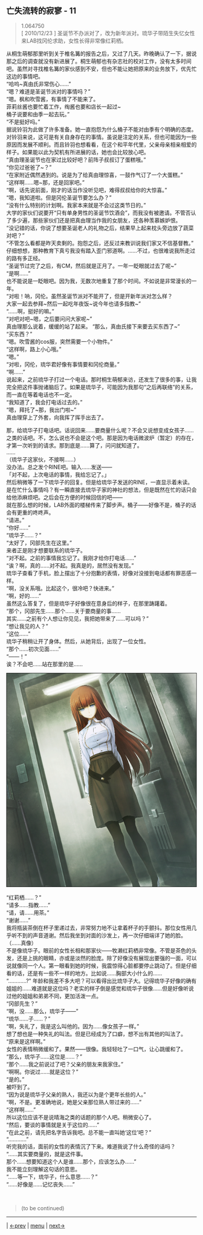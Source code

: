 ## 亡失流转的寂寥 - 11
> 1.064750  
> [ 2010/12/23 ] 圣诞节不办派对了，改为新年派对。琉华子带陌生失忆女性来LAB找冈伦求助，女性长得非常像红莉栖。  

从桐生萌郁那里听到关于椎名篝的报告之后，又过了几天。昨晚确认了一下，据说那之后的调查就没有新进展了。桐生萌郁也有杂志社的校对工作，没有太多时间吧。虽然对寻找椎名篝的家伙感到不安，但也不能让她把原来的业务放下，优先忙这边的事情吧。  
“哈呜~真由氏非常伤心……”  
“嗯？难道是圣诞节派对的事情吗？”  
“嗯。枫和吹雪酱，有事情了不能来了。  
 菲莉丝酱也要忙着工作，绹酱也要和店长一起过~  
 桶子说要和由季一起去玩。”  
“不是挺好吗。”  
据说铃羽为此做了许多准备。她一直抱怨为什么桶子不能对由季有个明确的态度。对铃羽来说，这可是有关自身存在的事情。虽说是注定的关系，但也可能因为一些原因而发展不顺利。而且铃羽也想看看，在这个和平年代里，父亲母亲相亲相爱的样子。如果能以此为契机有所进展的话，她也会比较放心吧。  
“真由理圣诞节也在家过比较好吧？前阵子叔叔订了蛋糕哦。”  
“你见过爸爸了~？”  
“在家附近偶然遇到的。说是为了给真由理惊喜，一鼓作气订了一个大蛋糕。”  
“这样啊……嗯~那，还是回家吧。”  
“啊，话先说前面，刚才的话当作没听见吧，难得叔叔给你的大惊喜。”  
“嗯，我知道啦。但是冈伦圣诞节要怎么办？”  
“没有什么特别的计划啊。我家本来就是不会过这类节日的。”  
大学的家伙们说要开“只有单身男性的圣诞节饮酒会”，而我没有被邀请。不管否认了多少遍，那些家伙们还是把真由理当作我的女朋友，还各种羡慕嫉妒恨。  
“没记错的话，你说了想要圣诞老人的礼物之后，结果早上起来枕头旁边放了蔬菜对吧？”  
“不管怎么看都是昨天卖剩的。抱怨之后，还反过来教训说我们家又不信基督教。”  
仔细想想，那种教育下真亏我没有踏入歪门邪道啊。……不过，也很难说我所走过的路有多正经。  
“圣诞节过完了之后，有CM，然后就是正月了。一年一眨眼就过去了呢~”  
“是啊……”  
也不能说是一眨眼吧。因为我，无数次地重复了那个时间。不如说是非常漫长的一年。  
“对啦！呐，冈伦。虽然圣诞节派对不能开了，但是开新年派对怎么样？  
 大家一起去参拜~然后一起吃年夜饭~说今年也请多指教~”  
“……啊，挺好的嘛。”  
“对吧对吧~嗯，之后要问问大家呢~”  
真由理那么说着，缓缓的站了起来。
“那么，真由氏接下来要去买东西了~”  
“买东西？”  
“嗯。吹雪酱的cos服，突然需要一个小物件。”  
“这样啊，路上小心哦。”  
“嗯。”  
“对啦，冈伦，琉华君好像有事情要和冈伦商量。”  
“啊……”  
说起来，之前琉华子打过一个电话。那时桐生萌郁来访，还发生了很多的事，让我完全把这件事抛诸脑后了。如果是琉华子，可能因为我那句“之后再联络”的关系，而一直在等着电话也不一定。  
“我知道了，我会打电话过去的。”  
“嗯，拜托了~那，我出门啦~”  
真由理穿上了外套，向我挥了挥手出去了。  

那，给琉华子打电话吧。话说回来……要商量什么呢？不会又说想变成女孩子……之类的话吧。不，怎么说也不会是这个吧。那是因为电话微波炉（暂定）的存在，才第一次听到的请求。那到底是……算了，问问就知道了。  
……  
（琉华子这家伙，不接啊……）  
没办法。总之发个RINE吧。输入……发送——  
「对不起，上次电话的事情，我给忘记了。」  
然后稍微等了一下琉华子的回复。但是给琉华子发送的RINE，一直显示着未读。是在忙什么事情吗？有一瞬直接去琉华子家的神社的想法，但是既然在忙的话只会给他添麻烦吧。之后会在方便的时候回信的吧——  
就在那么想的时候，LAB外面的楼梯传来了脚步声。桶子——好像不是，桶子的话会有更重的咚咚声。  
“请进。”  
“你好……”  
“琉华子……？”  
“太好了，冈部先生在这里。”  
来者正是刚才想要联系的琉华子。  
“对不起。之前的事情我忘记了。我刚才给你打电话……”  
“诶？啊，真的……对不起。我真是的，居然没有发现。”  
琉华子查看了手机，脸上摆出了十分抱歉的表情，好像对没接到电话都有罪恶感一样。  
“啊，没关系哦。比起这个，很冷吧？快进来。”  
“啊，好的……”  
虽然这么答复了，但是琉华子好像很在意身后的样子，在那里踌躇着。  
“那个，冈部先生……那个……关于要商量的事……  
 其实……之前有个人想让你见见，我把她带来了……可以吗？”  
“想让我见的人？”  
“这位……”  
琉华子稍稍让开了身体。然后，从她背后，出现了一位女性。  
“那个……初次见面……”  
“——！”  
诶？不会吧……站在那里的是……  

![](../img/0061-1.png)

“红莉栖……？”  
“请多……指教……”  
“请，请……用茶。”  
“谢谢……”  
我将瓶装茶倒在杯子里递过去，非常努力地不让拿着杯子的手颤抖。那位女性用几乎听不到的声音道谢。然后我坐到对面的沙发上，再一次仔细端详了她的脸。  
（……真像）  
不是像琉华子。眼前的女性长相和那家伙——牧濑红莉栖非常像。不管是茶色的头发，还是上挑的眼睛，亦或是淡然的脸庞。除了好像没有展现出要强的一面，可以说就像同一个人。第一眼看到她的时候，我震惊得心脏都要停止跳动了。但是仔细看的话，还是有一些不一样的地方。比如说……胸部大小什么的……  
“…………?”
年龄和我差不多大吧？可以看得出比琉华子大。记得琉华子好像的确有姐姐的……难道就是这位吗？老实的样子倒是感觉和琉华子很像……但是好像听说过他的姐姐和弟弟不同，更加活泼一点。  
“冈部先生？”  
“啊，没……那么，琉华子——”  
“琉华……子……？”  
“啊，失礼了，我是这么叫他的。因为……像女孩子一样。”  
想了想也是一种失礼的叫法。但是已经成为了口癖，想不出有其他的叫法了。  
“原来是这样啊。”  
女性的表情稍微缓和了。果然——很像。我轻轻吐了一口气，让心跳缓和了。  
“那么，琉华子……这位是……？”  
“那个……我之前说过了吧？父亲的朋友来我家住。”  
“啊啊。你说过……就是这位？”  
“是的。”  
被吓到了。  
“因为说是琉华子父亲的熟人，我还以为是个更年长些的人。”  
“啊，不是。更准确地说，她是父亲那位熟人带过来的……”  
“这样啊……”  
所以这位应该不是说晴海之类的话题的那个人吧。稍微安心了。  
“然后，要谈的事情就是关于这位的……”  
“在此之前，请先把名字告诉我吧。总不能一直叫她‘这位’吧？”  
“…………”  
听完我的话，面前的女性的表情沉了下来。难道我说了什么奇怪的话吗？  
“……其实要商量的，就是这件事。  
 那个……想要知道这个人是谁……那个，应该怎么办……”  
我不能立刻理解这句话的意思。  
“……等一下，琉华子，什么意思……？”  
“……好像是……记忆丧失……”  


<br/>

> (to be continued)
---

| [←prev](./0060) | [menu](../) | [next→](./0062)  
